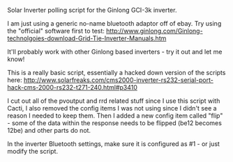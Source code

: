 Solar Inverter polling script for the Ginlong GCI-3k inverter. 

I am just using a generic no-name bluetooth adaptor off of ebay. Try using the "official" software first to test: http://www.ginlong.com/Ginlong-technolgoies-download-Grid-Tie-Inverter-Manuals.htm

It'll probably work with other Ginlong based inverters - try it out and let me know!

This is a really basic script, essentially a hacked down version of the scripts here: http://www.solarfreaks.com/cms2000-inverter-rs232-serial-port-hack-cms-2000-rs232-t271-240.html#p3410

I cut out all of the pvoutput and rrd related stuff since I use this script with Cacti, I also removed the config items I was not using since I didn't see a reason I needed to keep them. Then I added a new config item called "flip" - some of the data within the response needs to be flipped (be12 becomes 12be) and other parts do not.

In the inverter Bluetooth settings, make sure it is configured as #1 - or just modify the script.